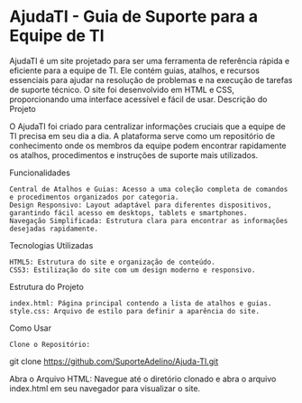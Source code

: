 # AjudaTI - Guia de Suporte para a Equipe de TI

AjudaTI é um site projetado para ser uma ferramenta de referência rápida e eficiente para a equipe de TI. Ele contém guias, atalhos, e recursos essenciais para ajudar na resolução de problemas e na execução de tarefas de suporte técnico. O site foi desenvolvido em HTML e CSS, proporcionando uma interface acessível e fácil de usar.
Descrição do Projeto

O AjudaTI foi criado para centralizar informações cruciais que a equipe de TI precisa em seu dia a dia. A plataforma serve como um repositório de conhecimento onde os membros da equipe podem encontrar rapidamente os atalhos, procedimentos e instruções de suporte mais utilizados.

 Funcionalidades

    Central de Atalhos e Guias: Acesso a uma coleção completa de comandos e procedimentos organizados por categoria.
    Design Responsivo: Layout adaptável para diferentes dispositivos, garantindo fácil acesso em desktops, tablets e smartphones.
    Navegação Simplificada: Estrutura clara para encontrar as informações desejadas rapidamente.

 Tecnologias Utilizadas

    HTML5: Estrutura do site e organização de conteúdo.
    CSS3: Estilização do site com um design moderno e responsivo.

 Estrutura do Projeto

    index.html: Página principal contendo a lista de atalhos e guias.
    style.css: Arquivo de estilo para definir a aparência do site.

Como Usar

    Clone o Repositório:

git clone https://github.com/SuporteAdelino/Ajuda-TI.git

Abra o Arquivo HTML: Navegue até o diretório clonado e abra o arquivo index.html em seu navegador para visualizar o site.

